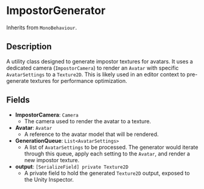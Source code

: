 # ImpostorGenerator

Inherits from `MonoBehaviour`.

## Description

A utility class designed to generate impostor textures for avatars. It uses a dedicated camera (`ImpostorCamera`) to render an `Avatar` with specific `AvatarSettings` to a `Texture2D`. This is likely used in an editor context to pre-generate textures for performance optimization.

## Fields

-   **ImpostorCamera**: `Camera`
    -   The camera used to render the avatar to a texture.
-   **Avatar**: `Avatar`
    -   A reference to the avatar model that will be rendered.
-   **GenerationQueue**: `List<AvatarSettings>`
    -   A list of `AvatarSettings` to be processed. The generator would iterate through this queue, apply each setting to the `Avatar`, and render a new impostor texture.
-   **output**: `[SerializeField] private Texture2D`
    -   A private field to hold the generated `Texture2D` output, exposed to the Unity Inspector.

